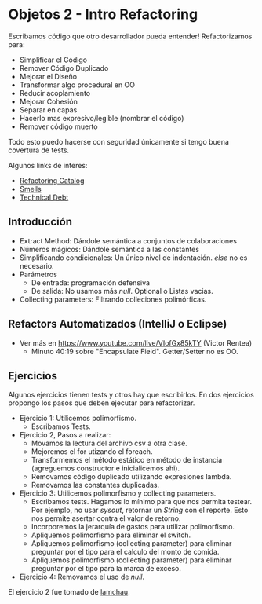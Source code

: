 # Objetos 2 - Intro Refactoring

Escribamos código que otro desarrollador pueda entender! Refactorizamos para:

- Simplificar el Código
- Remover Código Duplicado
- Mejorar el Diseño
- Transformar algo procedural en OO
- Reducir acoplamiento
- Mejorar Cohesión
- Separar en capas
- Hacerlo mas expresivo/legible (nombrar el código)
- Remover código muerto

Todo esto puedo hacerse con seguridad únicamente si tengo buena covertura de tests.

Algunos links de interes:

- [Refactoring Catalog](https://refactoring.com/catalog/)
- [Smells](https://sourcemaking.com/refactoring/smells)
- [Technical Debt](https://en.wikipedia.org/wiki/Technical_debt)

## Introducción

- Extract Method: Dándole semántica a conjuntos de colaboraciones
- Números mágicos: Dándole semántica a las constantes
- Simplificando condicionales: Un único nivel de indentación. *else* no es necesario.
- Parámetros
    - De entrada: programación defensiva
    - De salida: No usamos más *null*. Optional o Listas vacias.
- Collecting parameters: Filtrando colleciones polimórficas.

## Refactors Automatizados (IntelliJ o Eclipse)

- Ver más en https://www.youtube.com/live/VIofGx85kTY (Victor Rentea)
    - Minuto 40:19 sobre "Encapsulate Field". Getter/Setter no es OO.

## Ejercicios

Algunos ejercicios tienen tests y otros hay que escribirlos. En dos ejercicios propongo los pasos que deben ejecutar
para refactorizar.

- Ejercicio 1: Utilicemos polimorfismo.
    - Escribamos Tests.
- Ejercicio 2, Pasos a realizar:
    - Movamos la lectura del archivo csv a otra clase.
    - Mejoremos el for utizando el foreach.
    - Transformemos el método estático en método de instancia (agreguemos constructor e inicialicemos ahi).
    - Removamos código duplicado utilizando expresiones lambda.
    - Removamos las constantes duplicadas.
- Ejercicio 3: Utilicemos polimorfismo y collecting parameters.
    - Escribamos tests. Hagamos lo mínimo para que nos permita testear. Por ejemplo, no usar *sysout*, retornar un
      *String* con el reporte. Esto nos permite asertar contra el valor de retorno.
    - Incorporemos la jerarquía de gastos para utilizar polimorfismo.
    - Apliquemos polimorfismo para eliminar el switch.
    - Apliquemos polimorfismo (collecting parameter) para eliminar preguntar por el tipo para el calculo del monto de
      comida.
    - Apliquemos polimorfismo (collecting parameter) para eliminar preguntar por el tipo para la marca de exceso.
- Ejercicio 4: Removamos el uso de *null*.

El ejercicio 2 fue tomado de [lamchau](https://github.com/lamchau/refactoring-exercise).
